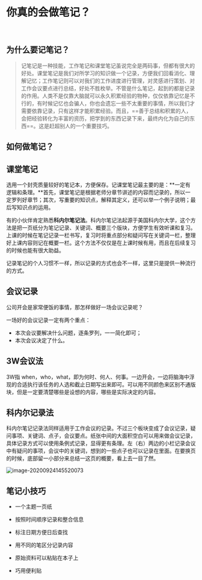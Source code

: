 
# 你真的会做笔记？

​		

## 为什么要记笔记？

> ​		记笔记是一种技能，工作笔记和课堂笔记虽说完全是两码事，但都有很大的好处。课堂笔记是我们对所学习的知识做一个记录，方便我们回看消化、理解记忆；工作笔记则可以对我们的工作进度进行管理，对灵感进行策划、对工作会议要点进行总结，好处不胜枚举。不管是什么笔记，起到的都是记录的作用。
> ​    	人类不是仅靠大脑就可以永久积累经验的物种，仅仅依靠记忆是不行的，有时候记忆也会骗人，你也会遗忘一些不太重要的事情，所以我们才需要依靠记录，只有这样才能积累经验。而且，==善于总结和积累的人，会把经验转化为丰富的资历，把学到的东西记录下来，最终内化为自己的东西==。这是赶超别人的一个重要技巧。



## 如何做笔记？

## 课堂笔记

选用一个封壳质量较好的笔记本，方便保存。记课堂笔记最主要的是：**一定有逻辑和条理。**首先，课堂笔记是根据老师分章节讲述的内容而记录的，所以一定罗列好章节；其次，写重要的知识点，解释其定义，还可以举一个例子说明；最后写知识点的运用。

​		有的小伙伴肯定熟悉**科内尔笔记法**。科内尔笔记法起源于美国科内尔大学，这个方法是把一页纸分为笔记记录、关键词、概要三个版块，方便学生有效听课和复习。上课的时候在笔记记录一栏书写，复习时将重点部分和疑问写在关键词一栏，整理好上课内容则记在概要一栏。这个方法不仅仅是在上课时候有用，而且在后续复习的时候也能有很大助益。

记录笔记的个人习惯不一样，所以记录的方式也会不一样，这里只是提供一种流行的方式。



## 会议记录

公司开会是家常便饭的事情，那怎样做好一场会议记录呢？

一场好的会议记录一定有两个重点：

* 本次会议要解决什么问题，逐条罗列，一一简化即可；
* 本次会议决定了什么。



## 3W会议法

3W指 when，who，what，即为何时、何人、何事。一边开会，一边将脑海中浮现的合适执行该任务的人选和截止日期写出来即可。可以用不同颜色来区别不通版块，但是一定要清楚哪些是设想的内容，哪些是实际决定的内容。



## 科内尔记录法

科内尔笔记记录法同样适用于工作会议的记录。不过三个板块变成了会议记录，疑问事项、关键词、点子，会议要点。纸张中间的大面积空白可以用来做会议记录，具体记录方式可以使用条例式记录，显得更有条理。左（右）两边的小栏记录会议中有疑问的事项，会议中的关键词，想到的一些点子也可以记录在里面。在要换页的时候，底部留一小部分来总结一这页的概要，看上去一目了然。



![image-20200924145520073](https://i.loli.net/2021/07/09/MOdSZYkVnbxPGCj.png)

## 笔记小技巧

* 一个主题一页纸

* 按照时间顺序记录和整合信息

* 标注日期方便日后查找

* 用不同的笔区分记录内容

* 原始资料可以粘贴在本子上

* 巧用便利贴

